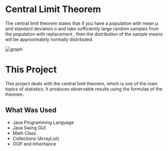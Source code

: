 # Central Limit Theorem

The central limit theorem states that if you have a population with mean μ and standard deviation σ and take sufficiently large random samples from the population with replacement , then the distribution of the sample means will be approximately normally distributed.

![graph](https://miro.medium.com/max/2000/1*Kx5n0wR3JKhMCfPl7a06uA.png)

# This Project

This project deals with the central limit theorem, which is one of the main topics of statistics. It produces observable results using the formulas of the theorem.

## What Was Used
- Java Programming Language
- Java Swing GUI
- Math Class
- Collections (ArrayList)
- OOP and Inheritance
